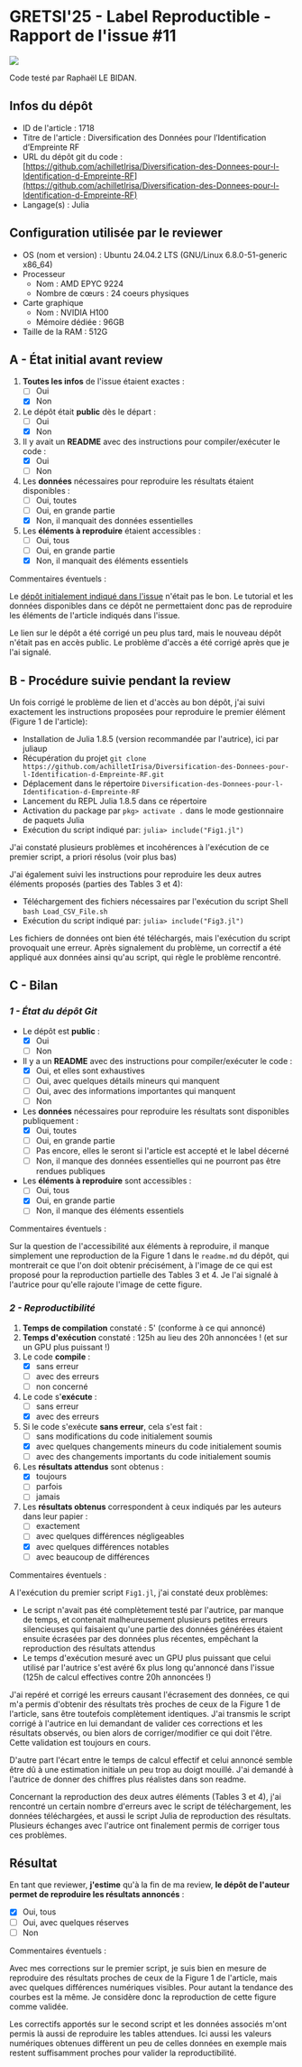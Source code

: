 # GRETSI'25 - Label Reproductible - Rapport de l'issue #11

![](../../img/label_argent.png)

Code testé par Raphaël LE BIDAN.

## Infos du dépôt

* ID de l'article : 1718
* Titre de l'article : Diversification des Données pour l’Identification d’Empreinte RF
* URL du dépôt git du code : [https://github.com/achilletIrisa/Diversification-des-Donnees-pour-l-Identification-d-Empreinte-RF](https://github.com/achilletIrisa/Diversification-des-Donnees-pour-l-Identification-d-Empreinte-RF)
* Langage(s) : Julia

## Configuration utilisée par le reviewer

* OS (nom et version) : Ubuntu 24.04.2 LTS (GNU/Linux 6.8.0-51-generic x86_64)
* Processeur
  * Nom : AMD EPYC 9224
  * Nombre de cœurs : 24 coeurs physiques
* Carte graphique
  * Nom : NVIDIA H100
  * Mémoire dédiée : 96GB
* Taille de la RAM : 512G

## A - État initial avant review

1. **Toutes les infos** de l'issue étaient exactes :
   * [ ] Oui
   * [X] Non
2. Le dépôt était **public** dès le départ :
   * [ ] Oui
   * [X] Non
3. Il y avait un **README** avec des instructions pour compiler/exécuter le code :
   * [X] Oui
   * [ ] Non
4. Les **données** nécessaires pour reproduire les résultats étaient disponibles :
   * [ ] Oui, toutes
   * [ ] Oui, en grande partie
   * [X] Non, il manquait des données essentielles
5. Les **éléments à reproduire** étaient accessibles :
   * [ ] Oui, tous
   * [ ] Oui, en grande partie
   * [X] Non, il manquait des éléments essentiels

Commentaires éventuels :

Le [dépôt initialement indiqué dans l'issue](https://github.com/JuliaTelecom/Rifyfi.jl) n'était pas le bon. Le tutorial et les données disponibles dans ce dépôt ne permettaient donc pas de reproduire les éléments de l'article indiqués dans l'issue.

Le lien sur le dépôt a été corrigé un peu plus tard, mais le nouveau dépôt n'était pas en accès public. Le problème d'accès a été corrigé après que je l'ai signalé.

## B - Procédure suivie pendant la review

Un fois corrigé le problème de lien et d'accès au bon dépôt, j'ai suivi exactement les instructions proposées pour reproduire le premier élément (Figure 1 de l'article):

* Installation de Julia 1.8.5 (version recommandée par l'autrice), ici par juliaup
* Récupération du projet `git clone https://github.com/achilletIrisa/Diversification-des-Donnees-pour-l-Identification-d-Empreinte-RF.git`
* Déplacement dans le répertoire `Diversification-des-Donnees-pour-l-Identification-d-Empreinte-RF`
* Lancement du REPL Julia 1.8.5 dans ce répertoire
* Activation du package par `pkg> activate .` dans le mode gestionnaire de paquets Julia
* Exécution du script indiqué par: `julia> include("Fig1.jl")`

J'ai constaté plusieurs problèmes et incohérences à l'exécution de ce premier script, a priori résolus (voir plus bas)

J'ai également suivi les instructions pour reproduire les deux autres éléments proposés (parties des Tables 3 et 4):

* Téléchargement des fichiers nécessaires par l'exécution du script Shell `bash Load_CSV_File.sh`
* Exécution du script indiqué par: `julia> include("Fig3.jl")`

Les fichiers de données ont bien été téléchargés, mais l'exécution du script provoquait une erreur. Après signalement du problème, un correctif a été appliqué aux données ainsi qu'au script, qui règle le problème rencontré.

## C - Bilan

### _1 - État du dépôt Git_

* Le dépôt est **public** :
  * [X] Oui
  * [ ] Non
* Il y a un **README** avec des instructions pour compiler/exécuter le code :
  * [X] Oui, et elles sont exhaustives
  * [ ] Oui, avec quelques détails mineurs qui manquent
  * [ ] Oui, avec des informations importantes qui manquent
  * [ ] Non
* Les **données** nécessaires pour reproduire les résultats sont disponibles publiquement :
  * [X] Oui, toutes
  * [ ] Oui, en grande partie
  * [ ] Pas encore, elles le seront si l'article est accepté et le label décerné
  * [ ] Non, il manque des données essentielles qui ne pourront pas être rendues publiques
* Les **éléments à reproduire** sont accessibles :
  * [ ] Oui, tous
  * [X] Oui, en grande partie
  * [ ] Non, il manque des éléments essentiels

Commentaires éventuels :

Sur la question de l'accessibilité aux éléments à reproduire, il manque simplement une reproduction de la Figure 1 dans le `readme.md` du dépôt, qui montrerait ce que l'on doit obtenir précisément, à l'image de ce qui est proposé pour la reproduction partielle des Tables 3 et 4. Je l'ai signalé à l'autrice pour qu'elle rajoute l'image de cette figure.

### _2 - Reproductibilité_

1. **Temps de compilation** constaté : 5' (conforme à ce qui annoncé)
2. **Temps d'exécution** constaté : 125h au lieu des 20h annoncées ! (et sur un GPU plus puissant !)
3. Le code **compile** :
   * [X] sans erreur
   * [ ] avec des erreurs
   * [ ] non concerné
4. Le code s'**exécute** :
   * [ ] sans erreur
   * [X] avec des erreurs
5. Si le code s'exécute **sans erreur**, cela s'est fait :
   * [ ] sans modifications du code initialement soumis
   * [X] avec quelques changements mineurs du code initialement soumis
   * [ ] avec des changements importants du code initialement soumis
6. Les **résultats attendus** sont obtenus :
   * [X] toujours
   * [ ] parfois
   * [ ] jamais
7. Les **résultats obtenus** correspondent à ceux indiqués par les auteurs dans leur papier :
   * [ ] exactement
   * [ ] avec quelques différences négligeables
   * [X] avec quelques différences notables
   * [ ] avec beaucoup de différences

Commentaires éventuels :

A l'exécution du premier script `Fig1.jl`, j'ai constaté deux problèmes:

* Le script n'avait pas été complètement testé par l'autrice, par manque de temps, et contenait malheureusement plusieurs petites erreurs silencieuses qui faisaient qu'une partie des données générées étaient ensuite écrasées par des données plus récentes, empêchant la reproduction des résultats attendus
* Le temps d'exécution mesuré avec un GPU plus puissant que celui utilisé par l'autrice s'est avéré 6x plus long qu'annoncé dans l'issue (125h de calcul effectives contre 20h annoncées !)

J'ai repéré et corrigé les erreurs causant l'écrasement des données, ce qui m'a permis d'obtenir des résultats très proches de ceux de la Figure 1 de l'article, sans être toutefois complètement identiques. J'ai transmis le script corrigé à l'autrice en lui demandant de valider ces corrections et les résultats observés, ou bien alors de corriger/modifier ce qui doit l'être. Cette validation est toujours en cours.

D'autre part l'écart entre le temps de calcul effectif et celui annoncé semble être dû à une estimation initiale un peu trop au doigt mouillé. J'ai demandé à l'autrice de donner des chiffres plus réalistes dans son readme.

Concernant la reproduction des deux autres éléments (Tables 3 et 4), j'ai rencontré un certain nombre d'erreurs avec le script de téléchargement, les données téléchargées, et aussi le script Julia de reproduction des résultats. Plusieurs échanges avec l'autrice ont finalement permis de corriger tous ces problèmes.

## Résultat

En tant que reviewer, **j'estime** qu'à la fin de ma review, **le dépôt de l'auteur permet de reproduire les résultats annoncés** :

* [X] Oui, tous
* [ ] Oui, avec quelques réserves
* [ ] Non

Commentaires éventuels :

Avec mes corrections sur le premier script, je suis bien en mesure de reproduire des résultats proches de ceux de la Figure 1 de l'article, mais avec quelques différences numériques visibles. Pour autant la tendance des courbes est la même. Je considère donc la reproduction de cette figure comme validée.

Les correctifs apportés sur le second script et les données associés m'ont permis là aussi de reproduire les tables attendues. Ici aussi les valeurs numériques obtenues diffèrent un peu de celles données en exemple mais restent suffisamment proches pour valider la reproductibilité.
